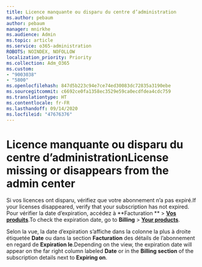```yaml
---
title: Licence manquante ou disparu du centre d’administration
ms.author: pebaum
author: pebaum
manager: mnirkhe
ms.audience: Admin
ms.topic: article
ms.service: o365-administration
ROBOTS: NOINDEX, NOFOLLOW
localization_priority: Priority
ms.collection: Adm_O365
ms.custom:
- "9003038"
- "5800"
ms.openlocfilehash: 847d5b223c94e7ce74ed30083dc72835a3190ebe
ms.sourcegitcommit: c6692ce0fa1358ec3529e59ca0ecdfdea4cdc759
ms.translationtype: HT
ms.contentlocale: fr-FR
ms.lasthandoff: 09/14/2020
ms.locfileid: "47676376"
---
```

# <a name="license-missing-or-disappears-from-the-admin-center"></a><span data-ttu-id="0e0ac-102">Licence manquante ou disparu du centre d’administration</span><span class="sxs-lookup"><span data-stu-id="0e0ac-102">License missing or disappears from the admin center</span></span>


<span data-ttu-id="0e0ac-103">Si vos licences ont disparu, vérifiez que votre abonnement n’a pas expiré.</span><span class="sxs-lookup"><span data-stu-id="0e0ac-103">If your licenses disappeared, verify that your subscription has not expired.</span></span> <span data-ttu-id="0e0ac-104">Pour vérifier la date d’expiration, accédez à \*\*Facturation \*\*  >  **[Vos produits](https://go.microsoft.com/fwlink/p/?linkid=842054)**.</span><span class="sxs-lookup"><span data-stu-id="0e0ac-104">To check the expiration date, go to  **Billing**  >  **[Your products](https://go.microsoft.com/fwlink/p/?linkid=842054)**.</span></span>  

<span data-ttu-id="0e0ac-105">Selon la vue, la date d’expiration s’affiche dans la colonne la plus à droite étiquetée **Date** ou dans la section **Facturation** des détails de l’abonnement en regard de **Expiration le**.</span><span class="sxs-lookup"><span data-stu-id="0e0ac-105">Depending on the view, the expiration date will appear on the far right column labeled  **Date**  or in the  **Billing section**  of the subscription details next to  **Expiring on**.</span></span>